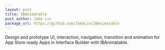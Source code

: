 ```yaml
---
layout: post
title: IBAnimatable
post_author: Jake Lin
package_url: https://github.com/JakeLin/IBAnimatable
---
```


Design and prototype UI, interaction, navigation, transition and animation for App Store ready Apps in Interface Builder with IBAnimatable.

<!--PKG_END-->